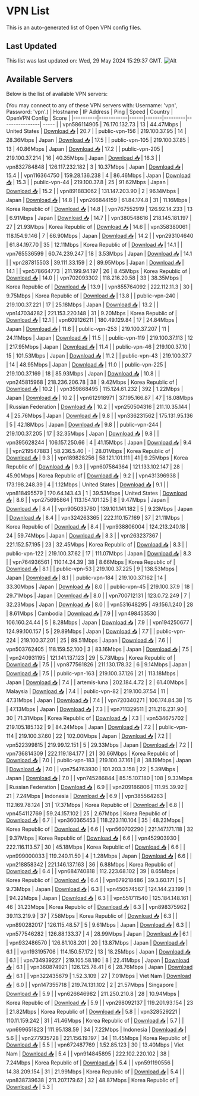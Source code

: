 # VPN List

This is an auto-generated list of Open VPN config files.

## Last Updated

This list was last updated on: Wed, 29 May 2024 15:29:37 GMT.
![Alt](https://repobeats.axiom.co/api/embed/186b98318ef1479477931607c1ad7d823f12451f.svg "Repobeats analytics image")

## Available Servers

Below is the list of available VPN servers:

(You may connect to any of these VPN servers with: Username: 'vpn', Password: 'vpn'.)
| Hostname | IP Address | Ping | Speed | Country | OpenVPN Config | Score |
|----------|------------|------|-------|---------|----------------| ----- |
| vpn586114905 | 76.170.132.73 | 13 | 44.47Mbps | United States | [Download 📥](./configs/server_0_US.ovpn) | 20.7 |
| public-vpn-156 | 219.100.37.95 | 14 | 28.36Mbps | Japan | [Download 📥](./configs/server_1_JP.ovpn) | 17.5 |
| public-vpn-105 | 219.100.37.85 | 13 | 40.86Mbps | Japan | [Download 📥](./configs/server_2_JP.ovpn) | 17.2 |
| public-vpn-205 | 219.100.37.214 | 16 | 40.35Mbps | Japan | [Download 📥](./configs/server_3_JP.ovpn) | 16.3 |
| vpn832784848 | 126.117.232.182 | 3 | 10.37Mbps | Japan | [Download 📥](./configs/server_4_JP.ovpn) | 15.4 |
| vpn116364750 | 159.28.136.238 | 4 | 86.46Mbps | Japan | [Download 📥](./configs/server_5_JP.ovpn) | 15.3 |
| public-vpn-44 | 219.100.37.8 | 25 | 91.62Mbps | Japan | [Download 📥](./configs/server_6_JP.ovpn) | 15.2 |
| vpn891883062 | 131.147.203.90 | 2 | 96.14Mbps | Japan | [Download 📥](./configs/server_7_JP.ovpn) | 14.8 |
| vpn266844159 | 61.84.174.8 | 31 | 11.16Mbps | Korea Republic of | [Download 📥](./configs/server_8_KR.ovpn) | 14.8 |
| vpn767552919 | 126.92.14.233 | 13 | 6.91Mbps | Japan | [Download 📥](./configs/server_9_JP.ovpn) | 14.7 |
| vpn380548616 | 218.145.181.197 | 27 | 21.93Mbps | Korea Republic of | [Download 📥](./configs/server_10_KR.ovpn) | 14.6 |
| vpn358380061 | 118.154.9.146 | 7 | 66.90Mbps | Japan | [Download 📥](./configs/server_11_JP.ovpn) | 14.2 |
| vpn293104640 | 61.84.197.70 | 35 | 12.11Mbps | Korea Republic of | [Download 📥](./configs/server_12_KR.ovpn) | 14.1 |
| vpn765536599 | 60.74.239.247 | 18 | 3.53Mbps | Japan | [Download 📥](./configs/server_13_JP.ovpn) | 14.1 |
| vpn287815503 | 39.111.33.159 | 2 | 89.95Mbps | Japan | [Download 📥](./configs/server_14_JP.ovpn) | 14.1 |
| vpn578664773 | 211.199.94.197 | 26 | 8.45Mbps | Korea Republic of | [Download 📥](./configs/server_15_KR.ovpn) | 14.0 |
| vpn702093302 | 118.216.20.58 | 33 | 38.35Mbps | Korea Republic of | [Download 📥](./configs/server_16_KR.ovpn) | 13.9 |
| vpn855764092 | 222.112.11.3 | 30 | 9.75Mbps | Korea Republic of | [Download 📥](./configs/server_17_KR.ovpn) | 13.8 |
| public-vpn-240 | 219.100.37.221 | 17 | 25.18Mbps | Japan | [Download 📥](./configs/server_18_JP.ovpn) | 13.2 |
| vpn147034282 | 221.153.220.148 | 31 | 9.20Mbps | Korea Republic of | [Download 📥](./configs/server_19_KR.ovpn) | 12.1 |
| vpn609126211 | 180.49.129.84 | 17 | 24.84Mbps | Japan | [Download 📥](./configs/server_20_JP.ovpn) | 11.6 |
| public-vpn-253 | 219.100.37.207 | 11 | 24.11Mbps | Japan | [Download 📥](./configs/server_21_JP.ovpn) | 11.5 |
| public-vpn-119 | 219.100.37.113 | 12 | 217.95Mbps | Japan | [Download 📥](./configs/server_22_JP.ovpn) | 11.4 |
| public-vpn-46 | 219.100.37.10 | 15 | 101.53Mbps | Japan | [Download 📥](./configs/server_23_JP.ovpn) | 11.2 |
| public-vpn-43 | 219.100.37.7 | 14 | 48.95Mbps | Japan | [Download 📥](./configs/server_24_JP.ovpn) | 11.0 |
| public-vpn-225 | 219.100.37.169 | 18 | 85.93Mbps | Japan | [Download 📥](./configs/server_25_JP.ovpn) | 10.8 |
| vpn245815968 | 218.236.206.78 | 38 | 9.42Mbps | Korea Republic of | [Download 📥](./configs/server_26_KR.ovpn) | 10.2 |
| vpn359868495 | 115.124.61.232 | 392 | 1.22Mbps | Japan | [Download 📥](./configs/server_27_JP.ovpn) | 10.2 |
| vpn612918971 | 37.195.166.87 | 47 | 18.08Mbps | Russian Federation | [Download 📥](./configs/server_28_RU.ovpn) | 10.2 |
| vpn250504316 | 211.10.35.144 | 4 | 25.76Mbps | Japan | [Download 📥](./configs/server_29_JP.ovpn) | 9.8 |
| vpn336231562 | 175.131.95.136 | 5 | 42.18Mbps | Japan | [Download 📥](./configs/server_30_JP.ovpn) | 9.8 |
| public-vpn-244 | 219.100.37.205 | 17 | 32.35Mbps | Japan | [Download 📥](./configs/server_31_JP.ovpn) | 9.8 |
| vpn395628244 | 106.157.250.66 | 4 | 41.15Mbps | Japan | [Download 📥](./configs/server_32_JP.ovpn) | 9.4 |
| vpn219547883 | 58.236.5.40 | - | 28.01Mbps | Korea Republic of | [Download 📥](./configs/server_33_KR.ovpn) | 9.3 |
| vpn189828256 | 58.121.101.111 | 41 | 9.25Mbps | Korea Republic of | [Download 📥](./configs/server_34_KR.ovpn) | 9.3 |
| vpn607584364 | 121.133.102.147 | 28 | 45.90Mbps | Korea Republic of | [Download 📥](./configs/server_35_KR.ovpn) | 9.2 |
| vpn431396938 | 173.198.248.39 | 4 | 1.12Mbps | United States | [Download 📥](./configs/server_36_US.ovpn) | 9.1 |
| vpn818495579 | 170.64.143.43 | 1 | 39.53Mbps | United States | [Download 📥](./configs/server_37_US.ovpn) | 8.6 |
| vpn275695864 | 113.154.101.125 | 8 | 9.47Mbps | Japan | [Download 📥](./configs/server_38_JP.ovpn) | 8.4 |
| vpn905033760 | 139.101.141.182 | 5 | 9.23Mbps | Japan | [Download 📥](./configs/server_39_JP.ovpn) | 8.4 |
| vpn324263365 | 222.110.157.169 | 37 | 21.11Mbps | Korea Republic of | [Download 📥](./configs/server_40_KR.ovpn) | 8.4 |
| vpn938806004 | 124.213.240.18 | 24 | 59.74Mbps | Japan | [Download 📥](./configs/server_41_JP.ovpn) | 8.3 |
| vpn263237367 | 221.152.57.195 | 23 | 32.45Mbps | Korea Republic of | [Download 📥](./configs/server_42_KR.ovpn) | 8.3 |
| public-vpn-122 | 219.100.37.62 | 17 | 111.07Mbps | Japan | [Download 📥](./configs/server_43_JP.ovpn) | 8.3 |
| vpn764936561 | 110.14.24.39 | 38 | 8.66Mbps | Korea Republic of | [Download 📥](./configs/server_44_KR.ovpn) | 8.1 |
| public-vpn-53 | 219.100.37.225 | 9 | 138.53Mbps | Japan | [Download 📥](./configs/server_45_JP.ovpn) | 8.1 |
| public-vpn-184 | 219.100.37.162 | 14 | 33.30Mbps | Japan | [Download 📥](./configs/server_46_JP.ovpn) | 8.0 |
| public-vpn-45 | 219.100.37.9 | 18 | 29.71Mbps | Japan | [Download 📥](./configs/server_47_JP.ovpn) | 8.0 |
| vpn700712131 | 123.0.72.249 | 7 | 32.23Mbps | Japan | [Download 📥](./configs/server_48_JP.ovpn) | 8.0 |
| vpn531648295 | 49.156.1.240 | 28 | 8.61Mbps | Cambodia | [Download 📥](./configs/server_49_KH.ovpn) | 7.9 |
| vpn498453530 | 106.160.24.44 | 5 | 8.28Mbps | Japan | [Download 📥](./configs/server_50_JP.ovpn) | 7.9 |
| vpn194250677 | 124.99.100.157 | 5 | 29.89Mbps | Japan | [Download 📥](./configs/server_51_JP.ovpn) | 7.7 |
| public-vpn-224 | 219.100.37.201 | 25 | 89.51Mbps | Japan | [Download 📥](./configs/server_52_JP.ovpn) | 7.6 |
| vpn503762405 | 118.159.52.100 | 3 | 83.16Mbps | Japan | [Download 📥](./configs/server_53_JP.ovpn) | 7.5 |
| vpn240931195 | 121.141.137.123 | 29 | 5.73Mbps | Korea Republic of | [Download 📥](./configs/server_54_KR.ovpn) | 7.5 |
| vpn877561826 | 211.130.178.32 | 6 | 9.14Mbps | Japan | [Download 📥](./configs/server_55_JP.ovpn) | 7.5 |
| public-vpn-163 | 219.100.37.126 | 21 | 113.18Mbps | Japan | [Download 📥](./configs/server_56_JP.ovpn) | 7.4 |
| artemis-luna | 202.184.4.72 | 2 | 61.40Mbps | Malaysia | [Download 📥](./configs/server_57_MY.ovpn) | 7.4 |
| public-vpn-82 | 219.100.37.54 | 11 | 47.31Mbps | Japan | [Download 📥](./configs/server_58_JP.ovpn) | 7.4 |
| vpn720340271 | 106.174.84.38 | 15 | 47.13Mbps | Japan | [Download 📥](./configs/server_59_JP.ovpn) | 7.3 |
| vpn711329511 | 211.216.231.90 | 30 | 71.31Mbps | Korea Republic of | [Download 📥](./configs/server_60_KR.ovpn) | 7.3 |
| vpn534675702 | 219.105.185.132 | 9 | 84.24Mbps | Japan | [Download 📥](./configs/server_61_JP.ovpn) | 7.2 |
| public-vpn-114 | 219.100.37.60 | 22 | 102.00Mbps | Japan | [Download 📥](./configs/server_62_JP.ovpn) | 7.2 |
| vpn522399815 | 219.99.12.151 | 5 | 29.33Mbps | Japan | [Download 📥](./configs/server_63_JP.ovpn) | 7.2 |
| vpn736814309 | 222.119.184.177 | 21 | 30.66Mbps | Korea Republic of | [Download 📥](./configs/server_64_KR.ovpn) | 7.0 |
| public-vpn-183 | 219.100.37.161 | 8 | 38.19Mbps | Japan | [Download 📥](./configs/server_65_JP.ovpn) | 7.0 |
| vpn754763930 | 101.203.3.158 | 22 | 5.39Mbps | Japan | [Download 📥](./configs/server_66_JP.ovpn) | 7.0 |
| vpn745286844 | 85.15.107.180 | 108 | 9.33Mbps | Russian Federation | [Download 📥](./configs/server_67_RU.ovpn) | 6.9 |
| vpn209186806 | 111.95.39.92 | 21 | 7.24Mbps | Indonesia | [Download 📥](./configs/server_68_ID.ovpn) | 6.9 |
| vpn385564263 | 112.169.78.124 | 31 | 17.37Mbps | Korea Republic of | [Download 📥](./configs/server_69_KR.ovpn) | 6.8 |
| vpn454112769 | 59.24.157.102 | 25 | 2.67Mbps | Korea Republic of | [Download 📥](./configs/server_70_KR.ovpn) | 6.7 |
| vpn360365453 | 118.223.110.104 | 35 | 48.23Mbps | Korea Republic of | [Download 📥](./configs/server_71_KR.ovpn) | 6.6 |
| vpn560702290 | 221.147.171.118 | 32 | 9.37Mbps | Korea Republic of | [Download 📥](./configs/server_72_KR.ovpn) | 6.6 |
| vpn452903930 | 222.116.113.57 | 30 | 45.18Mbps | Korea Republic of | [Download 📥](./configs/server_73_KR.ovpn) | 6.6 |
| vpn999000033 | 119.240.11.50 | 4 | 1.28Mbps | Japan | [Download 📥](./configs/server_74_JP.ovpn) | 6.6 |
| vpn218858342 | 221.146.137.163 | 36 | 6.88Mbps | Korea Republic of | [Download 📥](./configs/server_75_KR.ovpn) | 6.4 |
| vpn684740818 | 112.223.68.102 | 39 | 8.65Mbps | Korea Republic of | [Download 📥](./configs/server_76_KR.ovpn) | 6.4 |
| vpn679218486 | 39.3.60.171 | 5 | 9.73Mbps | Japan | [Download 📥](./configs/server_77_JP.ovpn) | 6.3 |
| vpn450574567 | 124.144.23.199 | 1 | 94.22Mbps | Japan | [Download 📥](./configs/server_78_JP.ovpn) | 6.3 |
| vpn551711540 | 125.184.148.161 | 46 | 31.23Mbps | Korea Republic of | [Download 📥](./configs/server_79_KR.ovpn) | 6.3 |
| vpn898375962 | 39.113.219.9 | 37 | 7.58Mbps | Korea Republic of | [Download 📥](./configs/server_80_KR.ovpn) | 6.3 |
| vpn890282017 | 126.115.48.57 | 5 | 9.61Mbps | Japan | [Download 📥](./configs/server_81_JP.ovpn) | 6.3 |
| vpn577546282 | 126.88.133.37 | 4 | 28.99Mbps | Japan | [Download 📥](./configs/server_82_JP.ovpn) | 6.1 |
| vpn932486570 | 126.81.108.201 | 20 | 13.87Mbps | Japan | [Download 📥](./configs/server_83_JP.ovpn) | 6.1 |
| vpn193195706 | 114.150.57.172 | 13 | 18.25Mbps | Japan | [Download 📥](./configs/server_84_JP.ovpn) | 6.1 |
| vpn734939227 | 219.105.58.180 | 8 | 22.41Mbps | Japan | [Download 📥](./configs/server_85_JP.ovpn) | 6.1 |
| vpn360874921 | 126.125.78.41 | 6 | 28.76Mbps | Japan | [Download 📥](./configs/server_86_JP.ovpn) | 6.1 |
| vpn322435679 | 1.52.3.109 | 27 | 7.01Mbps | Viet Nam | [Download 📥](./configs/server_87_VN.ovpn) | 6.0 |
| vpn147355718 | 219.74.131.102 | 2 | 21.57Mbps | Singapore | [Download 📥](./configs/server_88_SG.ovpn) | 5.9 |
| vpn626646982 | 211.250.210.8 | 28 | 10.94Mbps | Korea Republic of | [Download 📥](./configs/server_89_KR.ovpn) | 5.9 |
| vpn298092137 | 119.201.93.154 | 23 | 21.82Mbps | Korea Republic of | [Download 📥](./configs/server_90_KR.ovpn) | 5.8 |
| vpn328529221 | 110.11.159.242 | 31 | 41.46Mbps | Korea Republic of | [Download 📥](./configs/server_91_KR.ovpn) | 5.7 |
| vpn699651823 | 111.95.138.59 | 34 | 7.22Mbps | Indonesia | [Download 📥](./configs/server_92_ID.ovpn) | 5.6 |
| vpn277935728 | 221.156.19.197 | 34 | 11.45Mbps | Korea Republic of | [Download 📥](./configs/server_93_KR.ovpn) | 5.5 |
| vpn672487769 | 1.52.85.123 | 30 | 13.40Mbps | Viet Nam | [Download 📥](./configs/server_94_VN.ovpn) | 5.4 |
| vpn914845895 | 222.102.220.102 | 38 | 7.24Mbps | Korea Republic of | [Download 📥](./configs/server_95_KR.ovpn) | 5.4 |
| vpn591190556 | 14.38.209.154 | 31 | 21.99Mbps | Korea Republic of | [Download 📥](./configs/server_96_KR.ovpn) | 5.4 |
| vpn838739638 | 211.207.179.62 | 32 | 48.87Mbps | Korea Republic of | [Download 📥](./configs/server_97_KR.ovpn) | 5.3 |

